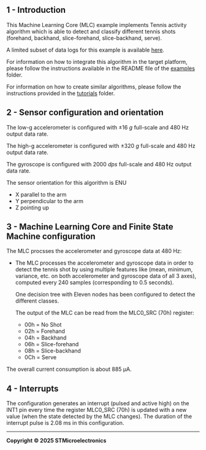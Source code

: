 ## 1 - Introduction

This Machine Learning Core (MLC) example implements Tennis activity algorithm which is able to detect and classify different tennis shots (forehand, backhand, slice-forehand, slice-backhand, serve).

A limited subset of data logs for this example is available [here](./datalogs/).

For information on how to integrate this algorithm in the target platform, please follow the instructions available in the README file of the [examples](../../) folder.

For information on how to create similar algorithms, please follow the instructions provided in the [tutorials](../../../tutorials) folder.

## 2 - Sensor configuration and orientation

The low-g accelerometer is configured with ±16 *g* full-scale and 480 Hz output data rate.

The high-g accelerometer is configured with ±320 *g* full-scale and 480 Hz output data rate.

The gyroscope is configured with 2000 *dps* full-scale and 480 Hz output data rate.

The sensor orientation for this algorithm is ENU

* X parallel to the arm
* Y perpendicular to the arm
* Z pointing up

## 3 - Machine Learning Core and Finite State Machine configuration

The MLC procsses the accelerometer and gyroscope data at 480 Hz:

* The MLC processes the accelerometer and gyroscope data in order to detect the tennis shot by using multiple features like (mean, minimum, variance, etc. on both accelerometer and gyroscope data of all 3 axes), computed every 240 samples (corresponding to 0.5 seconds).

  One decision tree with Eleven nodes has been configured to detect the different classes.

  The output of the MLC can be read from the MLC0_SRC (70h) register:
  * 00h = No Shot
  * 02h = Forehand
  * 04h = Backhand
  * 06h = Slice-forehand
  * 08h = Slice-backhand
  * 0Ch = Serve

The overall current consumption is about 885 µA.

## 4 - Interrupts

The configuration generates an interrupt (pulsed and active high) on the INT1 pin every time the register MLC0_SRC (70h) is updated with a new value (when the state detected by the MLC changes). The duration of the interrupt pulse is 2.08 ms in this configuration.

------

**Copyright © 2025 STMicroelectronics**

